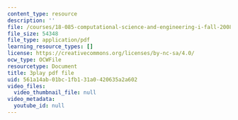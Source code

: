 ```yaml
---
content_type: resource
description: ''
file: /courses/18-085-computational-science-and-engineering-i-fall-2008/561a14ab01bc1fb131a0420635a2a602_Siqu0aOOQCM.pdf
file_size: 54348
file_type: application/pdf
learning_resource_types: []
license: https://creativecommons.org/licenses/by-nc-sa/4.0/
ocw_type: OCWFile
resourcetype: Document
title: 3play pdf file
uid: 561a14ab-01bc-1fb1-31a0-420635a2a602
video_files:
  video_thumbnail_file: null
video_metadata:
  youtube_id: null
---
```

